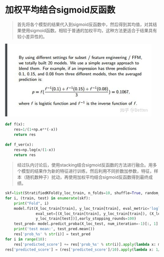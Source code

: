 # 加权平均结合sigmoid反函数

> 首先将各个模型的结果代入到sigmoid反函数中，然后得到其均值，对其结果使用sigmoid函数。相较于普通的加权平均，这种方法更适合于结果具有较小差异性的。

![融合示意图](https://github.com/rogeroyer/dataCastle/blob/master/new_method/v2-ccdfaa27f0c043d3603d4adeac0701be_r.jpg)

```python
def f(x):
    res=1/(1+np.e**(-x))
    return res

def f_ver(x):
    res=np.log(x/(1-x))
    return res
```

> 经过队内讨论后，使用stacking结合sigmoid反函数的方法进行融合。用多个模型的结果作为新的特征进行训练，然后利用不同折数加参数，特征，样本（随机数种子）扰动，再使用加权平均结合sigmoid反函数得到最终成绩。

```python
skf=list(StratifiedKFold(y_loc_train, n_folds=10, shuffle=True, random_state=1024))
for i, (train, test) in enumerate(skf):
    print("Fold", i)
    model.fit(X_loc_train[train], y_loc_train[train], eval_metric='logloss',/
              eval_set=[(X_loc_train[train], y_loc_train[train]), (X_loc_train[test], /
              y_loc_train[test])],early_stopping_rounds=100)    
    test_pred= model.predict_proba(X_loc_test, num_iteration=-1)[:, 1]
    print('test mean:', test_pred.mean())
    res['prob_%s' % str(i)] = test_pred
for i in range(10):
    res['predicted_score'] += res['prob_%s' % str(i)].apply(lambda x: math.log(x/(1-x)))
res['predicted_score'] = (res['predicted_score']/10).apply(lambda x: 1/(1+math.exp(-x)))
```
